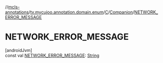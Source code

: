 //[mcls-annotations](../../../../index.md)/[tv.mycujoo.annotation.domain.enum](../../index.md)/[C](../index.md)/[Companion](index.md)/[NETWORK_ERROR_MESSAGE](-n-e-t-w-o-r-k_-e-r-r-o-r_-m-e-s-s-a-g-e.md)

# NETWORK_ERROR_MESSAGE

[androidJvm]\
const val [NETWORK_ERROR_MESSAGE](-n-e-t-w-o-r-k_-e-r-r-o-r_-m-e-s-s-a-g-e.md): [String](https://kotlinlang.org/api/latest/jvm/stdlib/kotlin/-string/index.html)

